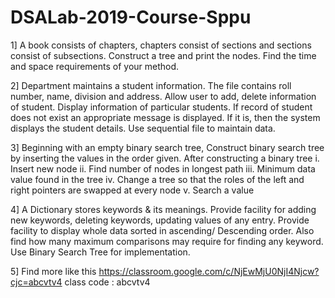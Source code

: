 # DSALab-2019-Course-Sppu
1]
A book consists of chapters, chapters consist of sections
and sections consist of subsections. Construct a tree and
print the nodes. Find the time and space requirements of
your method.

2]
Department maintains a student information. The file contains roll number, name, division and address. 
Allow user to add, delete information of student. Display information of particular students.
If record of student does not exist an appropriate message is displayed. 
If it is, then the system displays the student details. Use sequential file to maintain data.

3]
Beginning with an empty binary search tree, Construct
binary search tree by inserting the values in the order
given. After constructing a binary tree
i. Insert new node
ii. Find number of nodes in longest path
iii. Minimum data value found in the tree
iv. Change a tree so that the roles of the left and right
pointers are swapped at every node
v. Search a value

4]
A Dictionary stores keywords &amp; its meanings. Provide
facility for adding new keywords, deleting keywords,
updating values of any entry. Provide facility to display
whole data sorted in ascending/ Descending order. Also
find how many maximum comparisons may require for
finding any keyword. Use Binary Search Tree for
implementation.

5] Find more like this
      https://classroom.google.com/c/NjEwMjU0NjI4Njcw?cjc=abcvtv4
      class code : abcvtv4
